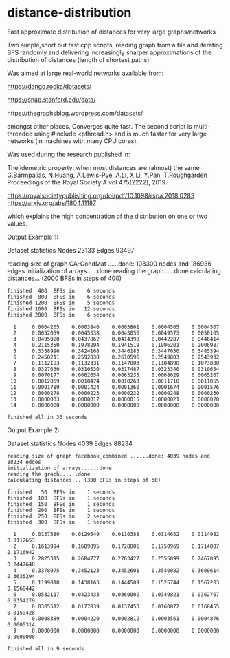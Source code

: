 # distance-distribution
Fast approximate distribution of distances for very large graphs/networks

Two simple,short but fast cpp scripts, reading graph from a file and iterating BFS randomly and delivering increasingly sharper  approximations of the distribution of distances (length of shortest paths). 

Was aimed at large real-world networks available from:

https://dango.rocks/datasets/

https://snap.stanford.edu/data/

https://thegraphsblog.wordpress.com/datasets/

amongst other places. Converges quite fast. The second script is multi-threaded using #include <pthread.h>
and is much faster for very large networks (in machines with many CPU cores).

Was used during the research published in:

The idemetric property: when most distances are (almost) the same
G.Barmpalias, N.Huang, A.Lewis-Pye, A.Li, X.Li, Y.Pan, T.Roughgarden
Proceedings of the Royal Society A vol 475(2222), 2019. 

https://royalsocietypublishing.org/doi/pdf/10.1098/rspa.2018.0283	
https://arxiv.org/abs/1804.11187

which explains the high concentration of the distribution on one or two values.

Output Example 1:

Dataset statistics
Nodes	23133
Edges	93497

reading size of graph CA-CondMat ......done: 108300 nodes and 186936 edges
initialization of arrays......done
reading the graph......done
calculating distances... (2000 BFSs in steps of 400)

	finished  400  BFSs in    6 seconds
	finished  800  BFSs in    6 seconds
	finished 1200  BFSs in    5 seconds
	finished 1600  BFSs in   12 seconds
	finished 2000  BFSs in    6 seconds

	  1     0.0004205    0.0003846    0.0003861    0.0004565    0.0004507  
	  2     0.0052059    0.0045338    0.0043056    0.0049573    0.0050165  
	  3     0.0495020    0.0437862    0.0414398    0.0442287    0.0446414  
	  4     0.2115350    0.1978294    0.1941519    0.1996201    0.2006987  
	  5     0.3358996    0.3424168    0.3446185    0.3447050    0.3485394  
	  6     0.2450211    0.2592838    0.2610596    0.2549803    0.2543932  
	  7     0.1112193    0.1132331    0.1147803    0.1104898    0.1073800  
	  8     0.0327630    0.0310530    0.0317487    0.0323340    0.0310654  
	  9     0.0070177    0.0062654    0.0063235    0.0068629    0.0065267  
	 10     0.0012059    0.0010474    0.0010263    0.0011710    0.0011055  
	 11     0.0001789    0.0001424    0.0001360    0.0001674    0.0001576  
	 12     0.0000278    0.0000223    0.0000222    0.0000248    0.0000230  
	 13     0.0000033    0.0000017    0.0000015    0.0000021    0.0000020  
	 14     0.0000000    0.0000000    0.0000000    0.0000000    0.0000000  

	finished all in 36 seconds

Output Example 2:

Dataset statistics
Nodes	4039
Edges	88234

	reading size of graph facebook_combined ......done: 4039 nodes and 88234 edges
	initialization of arrays......done
	reading the graph......done
	calculating distances... (300 BFSs in steps of 50)

	finished   50  BFSs in    1 seconds
	finished  100  BFSs in    1 seconds
	finished  150  BFSs in    1 seconds
	finished  200  BFSs in    1 seconds
	finished  250  BFSs in    2 seconds
	finished  300  BFSs in    1 seconds

	  1     0.0137580    0.0129549    0.0110388    0.0114652    0.0114982    0.0112653  
 	  2     0.1613994    0.1689895    0.1728806    0.1750969    0.1714007    0.1716942  
	  3     0.2825315    0.2684777    0.2763427    0.2555099    0.2467095    0.2447648  
	  4     0.3378075    0.3452123    0.3452601    0.3540082    0.3600614    0.3635294  
	  5     0.1199018    0.1438163    0.1444509    0.1525744    0.1567203    0.1568442  
	  6     0.0532117    0.0423433    0.0360002    0.0349821    0.0362767    0.0354279  
	  7     0.0305512    0.0177839    0.0137453    0.0160072    0.0168455    0.0159428  
	  8     0.0008389    0.0004220    0.0002812    0.0003561    0.0004876    0.0005314  
	  9     0.0000000    0.0000000    0.0000000    0.0000000    0.0000000    0.0000000  

	finished all in 9 seconds
